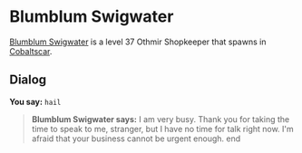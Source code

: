 # Blumblum Swigwater



[Blumblum Swigwater](/npc/117064) is a level 37 Othmir Shopkeeper that spawns in [Cobaltscar](/zone/117).



## Dialog

**You say:** `hail`



>**Blumblum Swigwater says:** I am very busy.  Thank you for taking the time to speak to me, stranger, but I have no time for talk right now.  I'm afraid that your business cannot be urgent enough.
end
